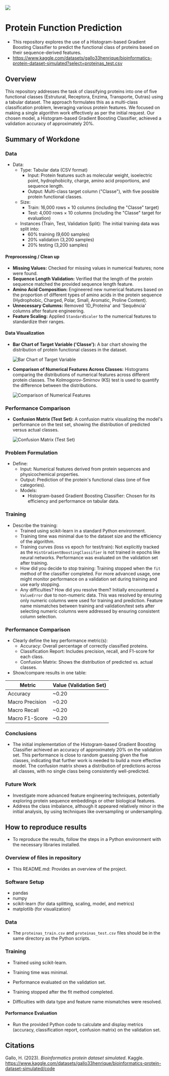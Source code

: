 ![](UTA-DataScience-Logo.png)

# Protein Function Prediction

* This repository explores the use of a Histogram-based Gradient Boosting Classifier to predict the functional class of proteins based on their sequence-derived features.
* https://www.kaggle.com/datasets/gallo33henrique/bioinformatics-protein-dataset-simulated?select=proteinas_test.csv

## Overview
This repository addresses the task of classifying proteins into one of five functional classes (Estrutural, Receptora, Enzima, Transporte, Outras) using a tabular dataset. The approach formulates this as a multi-class classification problem, leveraging various protein features. We focused on making a single algorithm work effectively as per the initial request. Our chosen model, a Histogram-based Gradient Boosting Classifier, achieved a validation accuracy of approximately 20%.

## Summary of Workdone


### Data

* Data:
    * Type: Tabular data (CSV format)
        * Input: Protein features such as molecular weight, isoelectric point, hydrophobicity, charge, amino acid proportions, and sequence length.
        * Output: Multi-class target column ("Classe"), with five possible protein functional classes.
    * Size:
        * Train: 16,000 rows × 10 columns (including the "Classe" target)
        * Test: 4,000 rows × 10 columns (including the "Classe" target for evaluation)
    * Instances (Train, Test, Validation Split): The initial training data was split into:
        * 60% training (9,600 samples)
        * 20% validation (3,200 samples)
        * 20% testing (3,200 samples)


#### Preprocessing / Clean up

* **Missing Values:** Checked for missing values in numerical features; none were found.
* **Sequence Length Validation:** Verified that the length of the protein sequence matched the provided sequence length feature.
* **Amino Acid Composition:** Engineered new numerical features based on the proportion of different types of amino acids in the protein sequence (Hydrophobic, Charged, Polar, Small, Aromatic, Proline Content).
* **Unnecessary Columns:** Removed 'ID_Proteína' and 'Sequência' columns after feature engineering.
* **Feature Scaling:** Applied `StandardScaler` to the numerical features to standardize their ranges.


#### Data Visualization


* **Bar Chart of Target Variable ('Classe'):** A bar chart showing the distribution of protein functional classes in the dataset.

    ![Bar Chart of Target Variable](Bar%20charts.png)

* **Comparison of Numerical Features Across Classes:** Histograms comparing the distributions of numerical features across different protein classes. The Kolmogorov-Smirnov (KS) test is used to quantify the difference between the distributions.

    ![Comparison of Numerical Features](Compares%20numerical%20features%20across%20classes.png)

### Performance Comparison

* **Confusion Matrix (Test Set):** A confusion matrix visualizing the model's performance on the test set, showing the distribution of predicted versus actual classes.

    ![Confusion Matrix (Test Set)](Model%20Performance.png)



### Problem Formulation

* Define:
    * Input: Numerical features derived from protein sequences and physicochemical properties.
    * Output: Prediction of the protein's functional class (one of five categories).
    * Models:
        * Histogram-based Gradient Boosting Classifier: Chosen for its efficiency and performance on tabular data.

### Training

* Describe the training:
    * Trained using scikit-learn in a standard Python environment.
    * Training time was minimal due to the dataset size and the efficiency of the algorithm.
    * Training curves (loss vs epoch for test/train): Not explicitly tracked as the `HistGradientBoostingClassifier` is not trained in epochs like neural networks. Performance was evaluated on the validation set after training.
    * How did you decide to stop training: Training stopped when the `fit` method of the classifier completed. For more advanced usage, one might monitor performance on a validation set during training and use early stopping.
    * Any difficulties? How did you resolve them? Initially encountered a `ValueError` due to non-numeric data. This was resolved by ensuring only numeric columns were used for training and prediction. Feature name mismatches between training and validation/test sets after selecting numeric columns were addressed by ensuring consistent column selection.


### Performance Comparison

* Clearly define the key performance metric(s):
    * Accuracy: Overall percentage of correctly classified proteins.
    * Classification Report: Includes precision, recall, and F1-score for each class.
    * Confusion Matrix: Shows the distribution of predicted vs. actual classes.
* Show/compare results in one table:


| Metric        | Value (Validation Set) |
|---------------|------------------------|
| Accuracy      | ~0.20                  |
| Macro Precision | ~0.20                  |
| Macro Recall    | ~0.20                  |
| Macro F1-Score  | ~0.20                  |

### Conclusions

* The initial implementation of the Histogram-based Gradient Boosting Classifier achieved an accuracy of approximately 20% on the validation set. This performance is close to random guessing given the five classes, indicating that further work is needed to build a more effective model. The confusion matrix shows a distribution of predictions across all classes, with no single class being consistently well-predicted.

### Future Work

* Investigate more advanced feature engineering techniques, potentially exploring protein sequence embeddings or other biological features.
* Address the class imbalance, although it appeared relatively minor in the initial analysis, by using techniques like oversampling or undersampling.

## How to reproduce results
*  To reproduce the results, follow the steps in a Python environment with the necessary libraries installed.

### Overview of files in repository

* This README.md: Provides an overview of the project.
  
### Software Setup
* pandas
* numpy
* scikit-learn (for data splitting, scaling, model, and metrics)
* matplotlib (for visualization)


### Data
* The `proteinas_train.csv` and `proteinas_test.csv` files should be in the same directory as the Python scripts.


### Training

* Trained using scikit-learn.

* Training time was minimal.

* Performance evaluated on the validation set.

* Training stopped after the fit method completed.

* Difficulties with data type and feature name mismatches were resolved.

#### Performance Evaluation

* Run the provided Python code to calculate and display metrics (accuracy, classification report, confusion matrix) on the validation set.


## Citations

Gallo, H. (2023). *Bioinformatics protein dataset simulated*. Kaggle. https://www.kaggle.com/datasets/gallo33henrique/bioinformatics-protein-dataset-simulated/code
